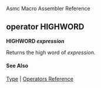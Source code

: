 Asmc Macro Assembler Reference

## operator HIGHWORD

**HIGHWORD _expression_**

Returns the high word of _expression_.

#### See Also

[Type](type.md) | [Operators Reference](readme.md)
